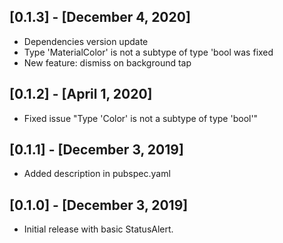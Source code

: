 ## [0.1.3] - [December 4, 2020]

* Dependencies version update
* Type 'MaterialColor' is not a subtype of type 'bool was fixed
* New feature: dismiss on background tap

## [0.1.2] - [April 1, 2020]

* Fixed issue "Type 'Color' is not a subtype of type 'bool'" 

## [0.1.1] - [December 3, 2019]

* Added description in pubspec.yaml

## [0.1.0] - [December 3, 2019]

* Initial release with basic StatusAlert.